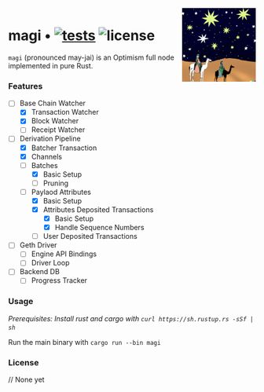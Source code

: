 <img align="right" width="150" height="150" top="100" src="./assets/magi.png">

# magi • [![tests](https://github.com/a16z/magi/actions/workflows/test.yml/badge.svg?label=tests)](https://github.com/a16z/magi/actions/workflows/test.yml) ![license](https://img.shields.io/github/license/a16z/magi?label=license)

`magi` (pronounced may-jai) is an Optimism full node implemented in pure Rust.


### Features

- [ ] Base Chain Watcher
    - [x] Transaction Watcher
    - [x] Block Watcher
    - [ ] Receipt Watcher
- [ ] Derivation Pipeline
    - [x] Batcher Transaction
    - [x] Channels
    - [ ] Batches
        - [x] Basic Setup
        - [ ] Pruning
    - [ ] Paylaod Attributes
        - [x] Basic Setup
        - [x] Attributes Deposited Transactions
            - [x] Basic Setup
            - [x] Handle Sequence Numbers
        - [ ] User Deposited Transactions
- [ ] Geth Driver
    - [ ] Engine API Bindings
    - [ ] Driver Loop
- [ ] Backend DB
    - [ ] Progress Tracker

### Usage

_Prerequisites: Install rust and cargo with `curl https://sh.rustup.rs -sSf | sh`_

Run the main binary with `cargo run --bin magi`


### License

// None yet
